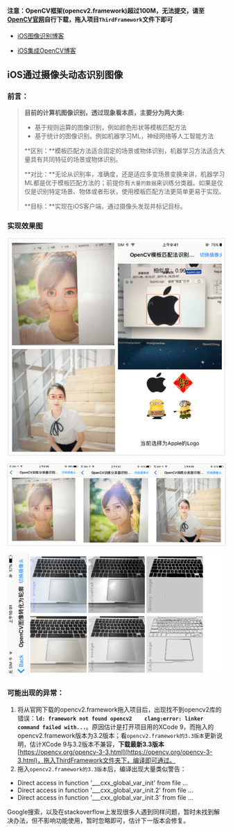 #### **注意：OpenCV框架(opencv2.framework)超过100M，无法提交，请至[OpenCV官网](http://opencv.org)自行下载，拖入项目`ThirdFramework`文件下即可**

* [iOS图像识别博客](http://www.jianshu.com/p/e9791ddad36f)

* [iOS集成OpenCV博客](http://www.jianshu.com/p/0707e9fc466c)

## iOS通过摄像头动态识别图像

### 前言：

> **目前的计算机图像识别，透过现象看本质，主要分为两大类:**
> 
> * 基于规则运算的图像识别，例如颜色形状等模板匹配方法
> * 基于统计的图像识别。例如机器学习ML，神经网络等人工智能方法
> 
> **区别：**模板匹配方法适合固定的场景或物体识别，机器学习方法适合大量具有共同特征的场景或物体识别。
> 
> **对比：**无论从识别率，准确度，还是适应多变场景变换来讲，机器学习ML都是优于模板匹配方法的；前提你有`大量的数据`来训练分类器。如果是仅仅是识别特定场景、物体或者形状，使用模板匹配方法更简单更易于实现。
> 
> **目标：**实现在iOS客户端，通过摄像头发现并标记目标。
> 

### 实现效果图

![效果图](https://raw.githubusercontent.com/muzipiao/GitHubImages/master/OpenCVImg/OpenCVBlogImage/OpenCVBlogMergeImg.png)

![logo](https://raw.githubusercontent.com/muzipiao/GitHubImages/master/OpenCVImg/OpenCVBlogImage/MLMerge.png)

![OpenCV处理图像](https://raw.githubusercontent.com/muzipiao/GitHubImages/master/OpenCVImg/OpenCVBlogImage/OpenCVToPsImg.PNG)


### 可能出现的异常：

1. 将从官网下载的opencv2.framework拖入项目后，出现找不到opencv2库的错误：**`ld: framework not found opencv2    clang:error: linker command failed with...`**。原因估计是打开项目用的XCode 9，而拖入的opencv2.framework版本为3.2版本；看`opencv2.framework的3.3版本`更新说明，估计XCode 9与3.2版本不兼容，**下载最新3.3版本**[https://opencv.org/opencv-3-3.html](https://opencv.org/opencv-3-3.html)，拖入ThirdFramework文件夹下，编译即可通过。
2. 拖入`opencv2.framework的3.3版本`后，编译出现大量类似警告：

* Direct access in function '\_\_\_cxx\_global\_var\_init' from file ...
* Direct access in function '\_\_\_cxx\_global\_var\_init.2' from file ... 
* Direct access in function '\_\_\_cxx\_global\_var\_init.3' from file ...  

Google搜索，以及在stackoverflow上发现很多人遇到同样问题，暂时未找到解决办法，但不影响功能使用，暂时忽略即可，估计下一版本会修复。
